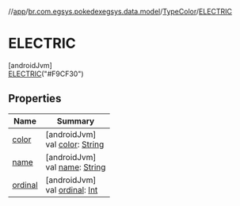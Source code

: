 //[app](../../../../index.md)/[br.com.egsys.pokedexegsys.data.model](../../index.md)/[TypeColor](../index.md)/[ELECTRIC](index.md)

# ELECTRIC

[androidJvm]\
[ELECTRIC](index.md)("#F9CF30")

## Properties

| Name | Summary |
|---|---|
| [color](../color.md) | [androidJvm]<br>val [color](../color.md): [String](https://kotlinlang.org/api/latest/jvm/stdlib/kotlin/-string/index.html) |
| [name](../-r-o-c-k/index.md#-372974862%2FProperties%2F-912451524) | [androidJvm]<br>val [name](../-r-o-c-k/index.md#-372974862%2FProperties%2F-912451524): [String](https://kotlinlang.org/api/latest/jvm/stdlib/kotlin/-string/index.html) |
| [ordinal](../-r-o-c-k/index.md#-739389684%2FProperties%2F-912451524) | [androidJvm]<br>val [ordinal](../-r-o-c-k/index.md#-739389684%2FProperties%2F-912451524): [Int](https://kotlinlang.org/api/latest/jvm/stdlib/kotlin/-int/index.html) |
